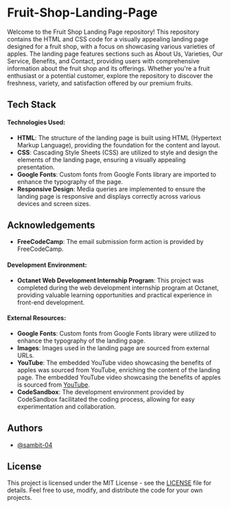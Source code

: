 
# Fruit-Shop-Landing-Page

Welcome to the Fruit Shop Landing Page repository! This repository contains the HTML and CSS code for a visually appealing landing page designed for a fruit shop, with a focus on showcasing various varieties of apples. The landing page features sections such as About Us, Varieties, Our Service, Benefits, and Contact, providing users with comprehensive information about the fruit shop and its offerings. Whether you're a fruit enthusiast or a potential customer, explore the repository to discover the freshness, variety, and satisfaction offered by our premium fruits.


## Tech Stack

#### Technologies Used:
- **HTML**: The structure of the landing page is built using HTML (Hypertext Markup Language), providing the foundation for the content and layout.
- **CSS**: Cascading Style Sheets (CSS) are utilized to style and design the elements of the landing page, ensuring a visually appealing presentation.
- **Google Fonts**: Custom fonts from Google Fonts library are imported to enhance the typography of the page.
- **Responsive Design**: Media queries are implemented to ensure the landing page is responsive and displays correctly across various devices and screen sizes.


## Acknowledgements

- **FreeCodeCamp**: The email submission form action is provided by FreeCodeCamp.

#### Development Environment:
- **Octanet Web Development Internship Program**: This project was completed during the web development internship program at Octanet, providing valuable learning opportunities and practical experience in front-end development.


#### External Resources:
- **Google Fonts**: Custom fonts from Google Fonts library were utilized to enhance the typography of the landing page.
- **Images**: Images used in the landing page are sourced from external URLs.
- **YouTube**: The embedded YouTube video showcasing the benefits of apples was sourced from YouTube, enriching the content of the landing page. The embedded YouTube video showcasing the benefits of apples is sourced from [YouTube](https://www.youtube.com/embed/W_JOJNztrnI).
- **CodeSandbox**: The development environment provided by CodeSandbox facilitated the coding process, allowing for easy experimentation and collaboration.

## Authors

- [@sambit-04](https://github.com/sambit-04)


## License
This project is licensed under the MIT License - see the [LICENSE](LICENSE) file for details. Feel free to use, modify, and distribute the code for your own projects.


